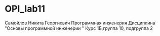 # OPI_lab11
Самойлов
Никита
Георгиевич
Программная инженерия
Дисциплина "Основы программной инженерии "
Курс 1Б,группа 10, подгруппа 2
